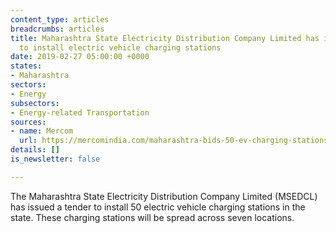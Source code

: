 ```yaml
---
content_type: articles
breadcrumbs: articles
title: Maharashtra State Electricity Distribution Company Limited has issued a tender
  to install electric vehicle charging stations
date: 2019-02-27 05:00:00 +0000
states:
- Maharashtra
sectors:
- Energy
subsectors:
- Energy-related Transportation
sources:
- name: Mercom
  url: https://mercomindia.com/maharashtra-bids-50-ev-charging-stations/
details: []
is_newsletter: false

---
```

The Maharashtra State Electricity Distribution Company Limited (MSEDCL) has issued a tender to install 50 electric vehicle charging stations in the state. These charging stations will be spread across seven locations.
